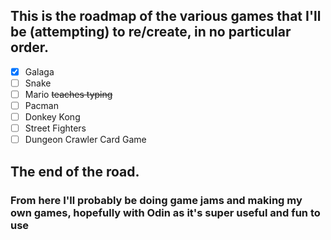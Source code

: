 ## This is the roadmap of the various games that I'll be (attempting) to re/create, in no particular order.

- [X] Galaga
- [ ] Snake
- [ ] Mario ~~teaches typing~~
- [ ] Pacman
- [ ] Donkey Kong
- [ ] Street Fighters
- [ ] Dungeon Crawler Card Game

## The end of the road.
### From here I'll probably be doing game jams and making my own games, hopefully with Odin as it's super useful and fun to use
